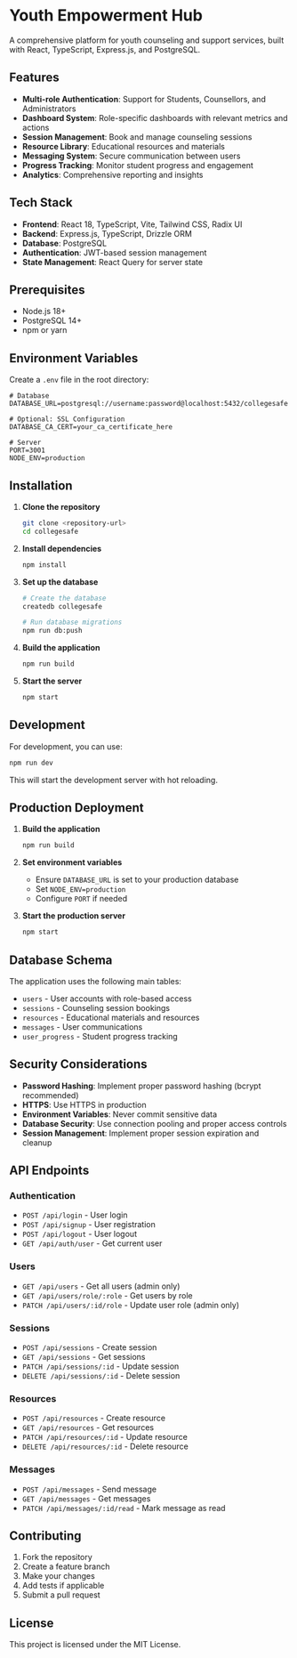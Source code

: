 # Youth Empowerment Hub

A comprehensive platform for youth counseling and support services, built with React, TypeScript, Express.js, and PostgreSQL.

## Features

- **Multi-role Authentication**: Support for Students, Counsellors, and Administrators
- **Dashboard System**: Role-specific dashboards with relevant metrics and actions
- **Session Management**: Book and manage counseling sessions
- **Resource Library**: Educational resources and materials
- **Messaging System**: Secure communication between users
- **Progress Tracking**: Monitor student progress and engagement
- **Analytics**: Comprehensive reporting and insights

## Tech Stack

- **Frontend**: React 18, TypeScript, Vite, Tailwind CSS, Radix UI
- **Backend**: Express.js, TypeScript, Drizzle ORM
- **Database**: PostgreSQL
- **Authentication**: JWT-based session management
- **State Management**: React Query for server state

## Prerequisites

- Node.js 18+ 
- PostgreSQL 14+
- npm or yarn

## Environment Variables

Create a `.env` file in the root directory:

```env
# Database
DATABASE_URL=postgresql://username:password@localhost:5432/collegesafe

# Optional: SSL Configuration
DATABASE_CA_CERT=your_ca_certificate_here

# Server
PORT=3001
NODE_ENV=production
```

## Installation

1. **Clone the repository**
   ```bash
   git clone <repository-url>
   cd collegesafe
   ```

2. **Install dependencies**
   ```bash
   npm install
   ```

3. **Set up the database**
   ```bash
   # Create the database
   createdb collegesafe
   
   # Run database migrations
   npm run db:push
   ```

4. **Build the application**
   ```bash
   npm run build
   ```

5. **Start the server**
   ```bash
   npm start
   ```

## Development

For development, you can use:

```bash
npm run dev
```

This will start the development server with hot reloading.

## Production Deployment

1. **Build the application**
   ```bash
   npm run build
   ```

2. **Set environment variables**
   - Ensure `DATABASE_URL` is set to your production database
   - Set `NODE_ENV=production`
   - Configure `PORT` if needed

3. **Start the production server**
   ```bash
   npm start
   ```

## Database Schema

The application uses the following main tables:

- `users` - User accounts with role-based access
- `sessions` - Counseling session bookings
- `resources` - Educational materials and resources
- `messages` - User communications
- `user_progress` - Student progress tracking

## Security Considerations

- **Password Hashing**: Implement proper password hashing (bcrypt recommended)
- **HTTPS**: Use HTTPS in production
- **Environment Variables**: Never commit sensitive data
- **Database Security**: Use connection pooling and proper access controls
- **Session Management**: Implement proper session expiration and cleanup

## API Endpoints

### Authentication
- `POST /api/login` - User login
- `POST /api/signup` - User registration
- `POST /api/logout` - User logout
- `GET /api/auth/user` - Get current user

### Users
- `GET /api/users` - Get all users (admin only)
- `GET /api/users/role/:role` - Get users by role
- `PATCH /api/users/:id/role` - Update user role (admin only)

### Sessions
- `POST /api/sessions` - Create session
- `GET /api/sessions` - Get sessions
- `PATCH /api/sessions/:id` - Update session
- `DELETE /api/sessions/:id` - Delete session

### Resources
- `POST /api/resources` - Create resource
- `GET /api/resources` - Get resources
- `PATCH /api/resources/:id` - Update resource
- `DELETE /api/resources/:id` - Delete resource

### Messages
- `POST /api/messages` - Send message
- `GET /api/messages` - Get messages
- `PATCH /api/messages/:id/read` - Mark message as read

## Contributing

1. Fork the repository
2. Create a feature branch
3. Make your changes
4. Add tests if applicable
5. Submit a pull request

## License

This project is licensed under the MIT License. 